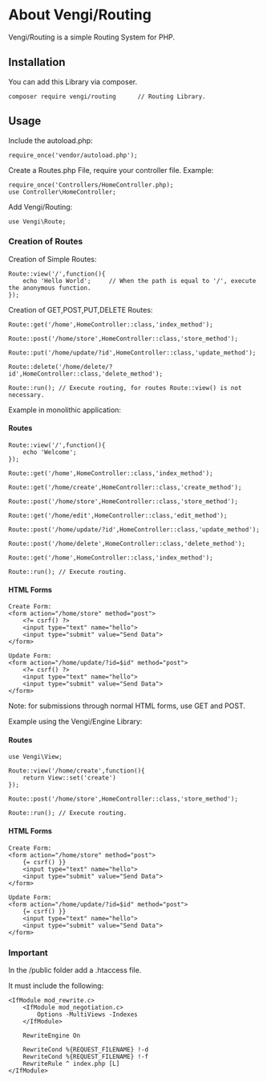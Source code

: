 # About Vengi/Routing
Vengi/Routing is a simple Routing System for PHP.

## Installation
You can add this Library via composer.

    composer require vengi/routing      // Routing Library.

## Usage
Include the autoload.php:

    require_once('vendor/autoload.php');

Create a Routes.php File, require your controller file.
Example:

    require_once('Controllers/HomeController.php);
    use Controller\HomeController;

Add Vengi/Routing:

    use Vengi\Route;

### Creation of Routes
Creation of Simple Routes:

    Route::view('/',function(){
        echo 'Hello World';     // When the path is equal to '/', execute the anonymous function.
    });
    
Creation of GET,POST,PUT,DELETE Routes:

    Route::get('/home',HomeController::class,'index_method');
    
    Route::post('/home/store',HomeController::class,'store_method');
    
    Route::put('/home/update/?id',HomeController::class,'update_method');
    
    Route::delete('/home/delete/?id',HomeController::class,'delete_method');

    Route::run(); // Execute routing, for routes Route::view() is not necessary.

Example in monolithic application:
#### Routes

    Route::view('/',function(){
        echo 'Welcome';
    });

    Route::get('/home',HomeController::class,'index_method');
    
    Route::get('/home/create',HomeController::class,'create_method');
    
    Route::post('/home/store',HomeController::class,'store_method');
    
    Route::get('/home/edit',HomeController::class,'edit_method');
    
    Route::post('/home/update/?id',HomeController::class,'update_method');
    
    Route::post('/home/delete',HomeController::class,'delete_method');
    
    Route::get('/home',HomeController::class,'index_method');

    Route::run(); // Execute routing.

#### HTML Forms

    Create Form:
    <form action="/home/store" method="post">
        <?= csrf() ?>
        <input type="text" name="hello">
        <input type="submit" value="Send Data">
    </form>

    Update Form:
    <form action="/home/update/?id=$id" method="post">
        <?= csrf() ?>
        <input type="text" name="hello">
        <input type="submit" value="Send Data">
    </form>

Note: for submissions through normal HTML forms, use GET and POST.

Example using the Vengi/Engine Library:
#### Routes

    use Vengi\View;

    Route::view('/home/create',function(){
        return View::set('create')
    });

    Route::post('/home/store',HomeController::class,'store_method');

    Route::run(); // Execute routing.

#### HTML Forms

    Create Form:
    <form action="/home/store" method="post">
        {= csrf() }}
        <input type="text" name="hello">
        <input type="submit" value="Send Data">
    </form>

    Update Form:
    <form action="/home/update/?id=$id" method="post">
        {= csrf() }}
        <input type="text" name="hello">
        <input type="submit" value="Send Data">
    </form>

### Important
In the /public folder add a .htaccess file.

It must include the following:

    <IfModule mod_rewrite.c>
        <IfModule mod_negotiation.c>
            Options -MultiViews -Indexes
        </IfModule>

        RewriteEngine On
        
        RewriteCond %{REQUEST_FILENAME} !-d
        RewriteCond %{REQUEST_FILENAME} !-f
        RewriteRule ^ index.php [L]
    </IfModule>